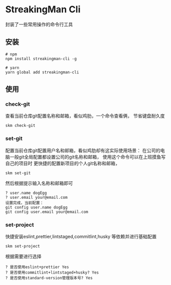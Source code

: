 # StreakingMan Cli

封装了一些常用操作的命令行工具

## 安装

``` 
# npm
npm install streakingman-cli -g

# yarn
yarn global add streakingman-cli
```

## 使用

### check-git

查看当前仓库git配置名称和邮箱，看似鸡肋，一个命令查看俩，
节省键盘耐久度

```
skm check-git
```

### set-git

配置当前仓库git配置用户名和邮箱，看似鸡肋却有这实际使用场景：
在公司的电脑一般git全局配置都设置公司的git名称和邮箱，
使用这个命令可以在上班摸鱼写自己的项目时
更快捷的配置新项目的个人git名称和邮箱，


```
skm set-git
```

然后根据提示输入名称和邮箱即可

```
? user.name dogEgg
? user.email your@email.com
设置完成，当前配置：
git config user.name dogEgg
git config user.email your@email.com
```

### set-project

快捷安装eslint,prettier,lintstaged,commitlint,husky
等依赖并进行基础配置

```
skm set-project
```

根据需要进行选择

```
? 是否使用eslint+prettier Yes
? 是否使用commitlint+lintstaged+husky? Yes
? 是否使用standard-version管理版本号? Yes
```
